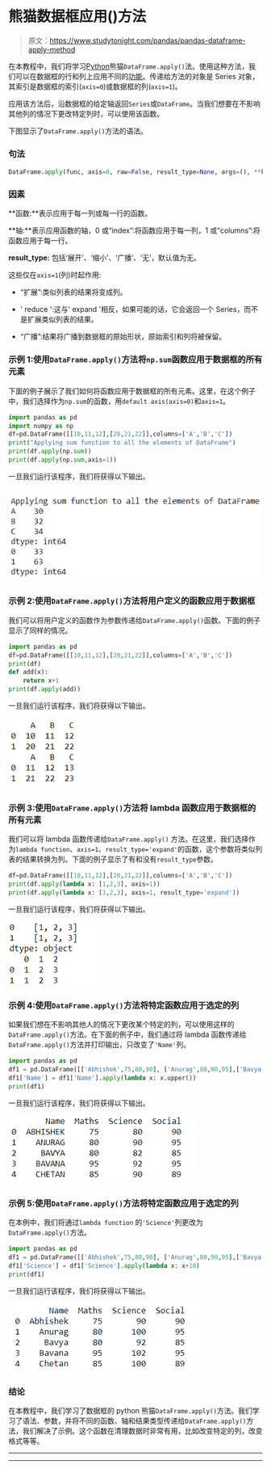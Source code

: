 # 熊猫数据框应用()方法

> 原文：<https://www.studytonight.com/pandas/pandas-dataframe-apply-method>

在本教程中，我们将学习[Python](https://www.studytonight.com/python/getting-started-with-python)熊猫`DataFrame.apply()`法。使用这种方法，我们可以在数据框的行和列上应用不同的[功能](https://www.studytonight.com/python/modules-and-functions)。传递给方法的对象是 Series 对象，其索引是数据框的索引(`axis=0`)或数据框的列(`axis=1`)。

应用该方法后，沿数据框的给定轴返回`Series`或`DataFrame`。当我们想要在不影响其他列的情况下更改特定列时，可以使用该函数。

下图显示了`DataFrame.apply()`方法的语法。

### 句法

```py
DataFrame.apply(func, axis=0, raw=False, result_type=None, args=(), **kwds)
```

### 因素

**函数:**表示应用于每一列或每一行的函数。

**轴:**表示应用函数的轴，0 或“index”:将函数应用于每一列，1 或“columns”:将函数应用于每一行。

**result_type:** 包括‘展开’、‘缩小’、‘广播’、‘无’，默认值为无。

这些仅在`axis=1`(列)时起作用:

*   “扩展”:类似列表的结果将变成列。

*   ' reduce ':这与' expand '相反，如果可能的话，它会返回一个 Series，而不是扩展类似列表的结果。

*   “广播”:结果将广播到数据框的原始形状，原始索引和列将被保留。

### 示例 1:使用`DataFrame.apply()`方法将`np.sum`函数应用于数据框的所有元素

下面的例子展示了我们如何将函数应用于数据框的所有元素。这里，在这个例子中，我们选择作为`np.sum`的函数，用`default axis(axis=0)`和`axis=1`。

```py
import pandas as pd
import numpy as np
df=pd.DataFrame([[10,11,12],[20,21,22]],columns=['A','B','C'])
print("Applying sum function to all the elements of DataFrame")
print(df.apply(np.sum))
print(df.apply(np.sum,axis=1))
```

一旦我们运行该程序，我们将获得以下输出。

### ![](img/41a40e76d0d7e9e08e6e1f22fa99438a.png)

### 示例 2:使用`DataFrame.apply()`方法将用户定义的函数应用于数据框

我们可以将用户定义的函数作为参数传递给`DataFrame.apply()`函数。下面的例子显示了同样的情况。

```py
import pandas as pd
df=pd.DataFrame([[10,11,12],[20,21,22]],columns=['A','B','C'])
print(df)
def add(x):
    return x+1
print(df.apply(add))
```

一旦我们运行该程序，我们将获得以下输出。

![](img/00edd1fa9ec8ad493f1123fac33d0eaf.png)

### 示例 3:使用`DataFrame.apply()`方法将 lambda 函数应用于数据框的所有元素

我们可以将 lambda 函数传递给`DataFrame.apply()` 方法。在这里，我们选择作为`lambda function`、`axis=1`、`result_type='expand'`的函数，这个参数将类似列表的结果转换为列。下面的例子显示了有和没有`result_type`参数。

```py
df=pd.DataFrame([[10,11,12],[20,21,22]],columns=['A','B','C'])
print(df.apply(lambda x: [1,2,3], axis=1)) 
print(df.apply(lambda x: [1,2,3], axis=1, result_type='expand')) 
```

一旦我们运行该程序，我们将获得以下输出。

![](img/3a5d331a57a19c5064f9c5066ed1146f.png)

### 示例 4:使用`DataFrame.apply()`方法将特定函数应用于选定的列

如果我们想在不影响其他人的情况下更改某个特定的列，可以使用这样的`DataFrame.apply()`方法。在下面的例子中，我们通过将 lambda 函数传递给`DataFrame.apply()`方法并打印输出，只改变了`'Name'`列。

```py
import pandas as pd
df1 = pd.DataFrame([['Abhishek',75,80,90], ['Anurag',80,90,95],['Bavya',80,82,85],['Bavana',95,92,95],['Chetan',85,90,89]], columns=['Name','Maths','Science','Social'])
df1['Name'] = df1['Name'].apply(lambda x: x.upper())
print(df1)
```

一旦我们运行该程序，我们将获得以下输出。

![](img/c113d62acf2c5753b0cb74368cecb4e4.png)

### 示例 5:使用`DataFrame.apply()`方法将特定函数应用于选定的列

在本例中，我们将通过`lambda function` 的`'Science'`列更改为`DataFrame.apply()`方法。

```py
import pandas as pd
df1 = pd.DataFrame([['Abhishek',75,80,90], ['Anurag',80,90,95],['Bavya',80,82,85],['Bavana',95,92,95],['Chetan',85,90,89]], columns=['Name','Maths','Science','Social'])
df1['Science'] = df1['Science'].apply(lambda x: x+10)
print(df1)
```

一旦我们运行该程序，我们将获得以下输出。

![](img/bd2321ee11effa016afced5e4a1b56b6.png)

### 结论

在本教程中，我们学习了数据框的 python 熊猫`DataFrame.apply()`方法。我们学习了语法、参数，并将不同的函数、轴和结果类型传递给`DataFrame.apply()`方法，我们解决了示例。这个函数在清理数据时非常有用，比如改变特定的列，改变格式等等。

* * *

* * *